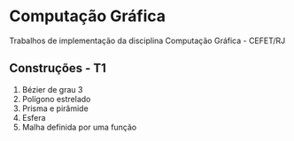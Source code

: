 # Computação Gráfica

Trabalhos de implementação da disciplina Computação Gráfica - CEFET/RJ

## Construções - T1

1. Bézier de grau 3
2. Polígono estrelado
3. Prisma e pirâmide
4. Esfera
5. Malha definida por uma função 

